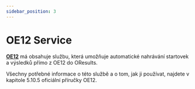 ```yaml
---
sidebar_position: 3
---
```


# OE12 Service

**[OE12](https://sportsoftware.de/)** má obsahuje službu, která umožňuje automatické nahrávání startovek a výsledků přímo z OE12 do OResults.

Všechny potřebné informace o této službě a o tom, jak ji používat, najdete v kapitole 5.10.5 oficiální příručky OE12.